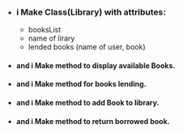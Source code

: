
- ### i Make Class(Library) with attributes:
    - booksList  
    - name of lirary  
    - lended books (name of user, book) 
- #### and i Make method to display available Books.
- #### and i Make method for books lending.
    
- #### and i Make method to add Book to library.
- #### and i Make method to return borrowed book.
